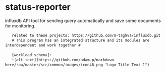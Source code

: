 # status-reporter
influxdb API tool for sending query automatically and save some documents for monitoring. 

       related to these projects: https://github.com/m-taghva/influxdb.git
       # This program has an integrated structure and its modules are interdependent and work together #
      
       [workload schema]:
       ![alt text](https://github.com/adam-p/markdown-here/raw/master/src/common/images/icon48.png "Logo Title Text 1")
